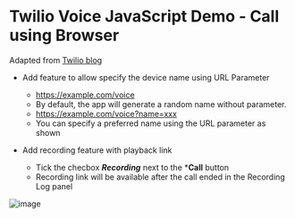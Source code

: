 # Twilio Voice JavaScript Demo - Call using Browser

Adapted from [Twilio blog](https://www.twilio.com/blog/programmable-voice-javascript-quickstart-demo-node)
* Add feature to allow specify the device name using URL Parameter
  - https://example.com/voice
  - By default, the app will generate a random name without parameter. 
  - https://example.com/voice?name=xxx
  - You can specify a preferred name using the URL parameter as shown
    
* Add recording feature with playback link 
  - Tick the checbox ***Recording*** next to the ***Call** button
  - Recording link will be available after the call ended in the Recording Log panel



![image](https://user-images.githubusercontent.com/29279065/203714749-a43f63b1-16c5-44a0-9477-4489622b4b83.png)
